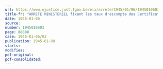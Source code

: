 ```yaml
---
url: https://www.ejustice.just.fgov.be/eli/arrete/1945/01/06/1945010603/justel
title-fr: "ARRETE MINISTERIEL fixant les taux d'escompte des Certificats de Trésorerie prorogés pour un an"
date: 1945-01-06
source:
number: 1945010603
page: 88888
case: 1945-01-06/03
publication: 1945-01-08
starts:
modifies:
pdf-original:
pdf-consolidated:
---
```


